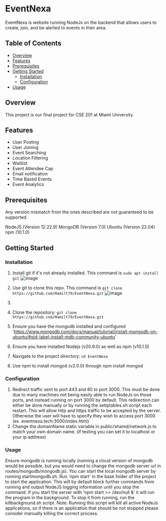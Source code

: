 # EventNexa

EventNexa is website running NodeJs on the backend that allows users to create, join, and be alerted to events in their area.

## Table of Contents

- [Overview](#overview)
- [Features](#features)
- [Prerequisites](#prerequisites)
- [Getting Started](#getting-started)
  - [Installation](#installation)
  - [Configuration](#configuration)
- [Usage](#usage)

## Overview

This project is our final project for CSE 201 at Miami University. 

## Features
- User Posting
- User Joining
- Event Searching
- Location Filtering
- Waitlist
- Event Attendee Cap
- Email notification
- Time Based Events 
- Event Analytics

## Prerequisites

Any version mismatch from the ones described are not guaranteed to be supported.

NodeJS (Version 12.22.9)
MongoDB (Version 7.0)
Ubuntu (Version 22.04)
npm (10.1.0)

## Getting Started

### Installation

1. Install git if it's not already installed. This command is `sudo apt install git`
    ![image](https://github.com/Hamilt79/EventNexa/assets/145792745/4a89561c-bf0f-4e24-933e-bdfde0f78e96)
2. Use git to clone this repo. This command is `git clone https://github.com/Hamilt79/EventNexa.git`
    ![image](https://github.com/Hamilt79/EventNexa/assets/145792745/5881c377-ad1c-47e4-98cb-d5e200636d87)
3. 


1. Clone the repository: `git clone https://github.com/Hamilt79/EventNexa.git`
2. Ensure you have the mongodb installed and configured 'https://www.mongodb.com/docs/manual/tutorial/install-mongodb-on-ubuntu/#std-label-install-mdb-community-ubuntu'
3. Ensure you have installed Nodejs (v20.9.0) as well as npm (v10.1.0)
4. Navigate to the project directory: `cd EventNexa`
5. Use npm to install mongod (v2.0.0) through npm install mongod

### Configuration

1. Redirect traffic sent to port 443 and 80 to port 3000.
    This must be done due to many machines not being easily able to run NodeJs on those ports, and instead running on port 3000 by default.
    This redirection can either be done manually or by running the setiptables.sh script each restart. 
    This will allow http and https traffic to be accepted by the server. Otherwise the user will have to specify they wish to access port 3000 (ex. eventnexa.tech:3000/index.html)
2. Change the domainName static variable in public/shared/network.js to match your own domain name. (if testing you can set it to localhost or your ip address)

### Usage

Ensure mongodb is running locally (running a cloud version of mongodb would be possible, but you would need to change the mongodb server url in routes/mongodb/mongodb.js).
You can start the local mongodb server by running startmongodb.sh.
Run 'npm start' in the base folder of the project to start the application. This will by default block further commands from running and output NodeJS logging information until you stop the command.
If you start the server with 'npm start >> /dev/null &' it will run the program in the background. To stop it from running, run the killbackground.sh script. 
Note: Running this script will kill all active NodeJs applications, so if there is an application that should be not stopped please consider manually killing the correct process.

